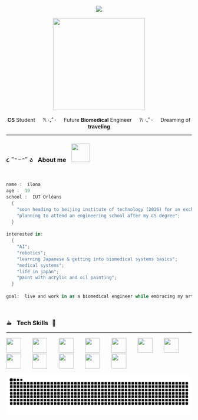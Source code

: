 

<p align="center">
  <img src="https://capsule-render.vercel.app/api?type=venom&height=150&color=0:FB3FEB,100:000000&text=Hi%20there,%20I'm%20Ilona%20🌸&reversal=false&fontColor=FFFFFF&animation=fadeIn&textBg=false&fontSize=55&strokeWidth=1&stroke=c456ae&fontAlignY=50&fontAlign=50&descAlign=50&descAlignY=74"/>

</p>
<!-- 0:FB3FEB,100:FFE629-->

<p align="center"> 
<img src="https://media.tenor.com/F9ogau8JCBQAAAAi/mita-miside-oshinokodance-oshinokodance.gif" width="250" height="250" />
</p>


<p align="center">
  <B>CS</B> Student&ZeroWidthSpace; &ZeroWidthSpace; &ZeroWidthSpace;  &ThickSpace; 𐙚 ‧₊˚ ⋅&ZeroWidthSpace; &ZeroWidthSpace; &ZeroWidthSpace;  &ThickSpace; Future <B>Biomedical</B> Engineer&ZeroWidthSpace; &ZeroWidthSpace; &ZeroWidthSpace;  &ThickSpace; 𐙚 ‧₊˚ ⋅&ZeroWidthSpace; &ZeroWidthSpace; &ZeroWidthSpace; &ThickSpace; Dreaming of <B>traveling</B> 
  </p>


---

<div>
  <h3> ૮ ˶ᵔ ᵕ ᵔ˶ ა  &ThickSpace; About me &ThickSpace; 
  <img src="https://media.tenor.com/CEaUTSWTeYkAAAAi/%E3%83%90%E3%83%BC%E3%83%81%E3%83%A3%E3%83%AB%E7%BE%8E%E5%B0%91%E5%A5%B3%E3%81%AD%E3%82%80-%E3%81%AD%E3%82%80%E3%81%A1%E3%82%83%E3%82%93%E3%81%AD%E3%82%8B.gif" width= "50" height="50" /> </h3>
</div> 

<br>

```swift
name :  ilona
age :  19
school :  IUT Orléans
  {
    "soon heading to beijing institute of technology (2026) for an exchange";
    "planning to attend an engineering school after my CS degree";
  }

interested in:
  {
    "AI";
    "robotics";
    "learning Japanese & getting into biomedical systems basics";
    "medical systems";
    "life in japan";
    "paint with acrylic and oil painting";
  }

goal:  live and work in as a biomedical engineer while embracing my artist side 
```
&ThickSpace;

  <h3> ☕︎ &ThickSpace; Tech Skills  &ThickSpace;👾</h3>

  ---
  
  <div>
    <img src="https://cdn.jsdelivr.net/gh/devicons/devicon@latest/icons/python/python-original.svg" width="40" height="40"/> &ThickSpace; &ThickSpace; &ThickSpace;
    <img src="https://cdn.jsdelivr.net/gh/devicons/devicon@latest/icons/azuresqldatabase/azuresqldatabase-original.svg" width="40" height="40"/> &ThickSpace; &ThickSpace; &ThickSpace;
    <img src="https://cdn.jsdelivr.net/gh/devicons/devicon@latest/icons/java/java-original.svg" width="40" height="40" /> &ThickSpace; &ThickSpace; &ThickSpace;
    <img src="https://cdn.jsdelivr.net/gh/devicons/devicon@latest/icons/wasm/wasm-original.svg" width="40" height="40" /> &ThickSpace; &ThickSpace; &ThickSpace;
    <img src="https://cdn.jsdelivr.net/gh/devicons/devicon@latest/icons/bash/bash-original.svg" width="40" height="40"/> &ThickSpace; &ThickSpace; &ThickSpace;
    <img src="https://cdn.jsdelivr.net/gh/devicons/devicon@latest/icons/docker/docker-original.svg" width="40" height="40" /> &ThickSpace; &ThickSpace; &ThickSpace;
    <img src="https://cdn.jsdelivr.net/gh/devicons/devicon@latest/icons/githubcodespaces/githubcodespaces-original.svg" width="40" height="40" /> &ThickSpace; &ThickSpace; &ThickSpace;
    <img src="https://cdn.jsdelivr.net/gh/devicons/devicon@latest/icons/html5/html5-original.svg" width="40" height="40" /> &ThickSpace; &ThickSpace; &ThickSpace;
    <img src="https://cdn.jsdelivr.net/gh/devicons/devicon@latest/icons/linux/linux-original.svg" width="40" height="40"/> &ThickSpace; &ThickSpace; &ThickSpace;
    <img src="https://cdn.jsdelivr.net/gh/devicons/devicon@latest/icons/markdown/markdown-original.svg" width="40" height="40" /> &ThickSpace; &ThickSpace; &ThickSpace;
    <img src="https://cdn.jsdelivr.net/gh/devicons/devicon@latest/icons/maven/maven-original.svg" width="40" height="40" /> &ThickSpace; &ThickSpace; &ThickSpace;
    <img src="https://cdn.jsdelivr.net/gh/devicons/devicon@latest/icons/oracle/oracle-original.svg" width="40" height="40" /> &ThickSpace; &ThickSpace; &ThickSpace;
</div> 


![Snake animation](https://github.com/fushizaki/fushizaki/blob/output/github-contribution-grid-snake.svg)
